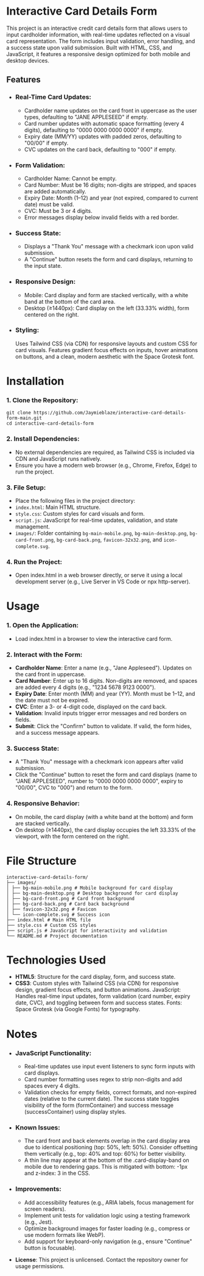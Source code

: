 # Interactive Card Details Form

This project is an interactive credit card details form that allows users to input cardholder information, with real-time updates reflected on a visual card representation. The form includes input validation, error handling, and a success state upon valid submission. Built with HTML, CSS, and JavaScript, it features a responsive design optimized for both mobile and desktop devices.

## Features

- ### Real-Time Card Updates:

  - Cardholder name updates on the card front in uppercase as the user types, defaulting to "JANE APPLESEED" if empty.
  - Card number updates with automatic space formatting (every 4 digits), defaulting to "0000 0000 0000 0000" if empty.
  - Expiry date (MM/YY) updates with padded zeros, defaulting to "00/00" if empty.
  - CVC updates on the card back, defaulting to "000" if empty.

- ### Form Validation:

  - Cardholder Name: Cannot be empty.
  - Card Number: Must be 16 digits; non-digits are stripped, and spaces are added automatically.
  - Expiry Date: Month (1–12) and year (not expired, compared to current date) must be valid.
  - CVC: Must be 3 or 4 digits.
  - Error messages display below invalid fields with a red border.

- ### Success State:

  - Displays a "Thank You" message with a checkmark icon upon valid submission.
  - A "Continue" button resets the form and card displays, returning to the input state.

- ### Responsive Design:

  - Mobile: Card display and form are stacked vertically, with a white band at the bottom of the card area.
  - Desktop (≥1440px): Card display on the left (33.33% width), form centered on the right.

- ### Styling:
  Uses Tailwind CSS (via CDN) for responsive layouts and custom CSS for card visuals.
  Features gradient focus effects on inputs, hover animations on buttons, and a clean, modern aesthetic with the Space Grotesk font.

# Installation

### 1. Clone the Repository:

```
git clone https://github.com/Jaymieblaze/interactive-card-details-form-main.git
cd interactive-card-details-form
```

### 2. Install Dependencies:

- No external dependencies are required, as Tailwind CSS is included via CDN and JavaScript runs natively.
- Ensure you have a modern web browser (e.g., Chrome, Firefox, Edge) to run the project.

### 3. File Setup:

- Place the following files in the project directory:
- `index.html`: Main HTML structure.
- `style.css`: Custom styles for card visuals and form.
- `script.js`: JavaScript for real-time updates, validation, and state management.
- `images/`: Folder containing `bg-main-mobile.png`, `bg-main-desktop.png`, `bg-card-front.png`, `bg-card-back.png`, `favicon-32x32.png`, and `icon-complete.svg`.

### 4. Run the Project:

- Open index.html in a web browser directly, or serve it using a local development server (e.g., Live Server in VS Code or npx http-server).

# Usage

### 1. Open the Application:

- Load index.html in a browser to view the interactive card form.

### 2. Interact with the Form:

- **Cardholder Name**: Enter a name (e.g., "Jane Appleseed"). Updates on the card front in uppercase.
- **Card Number**: Enter up to 16 digits. Non-digits are removed, and spaces are added every 4 digits (e.g., "1234 5678 9123 0000").
- **Expiry Date**: Enter month (MM) and year (YY). Month must be 1–12, and the date must not be expired.
- **CVC**: Enter a 3- or 4-digit code, displayed on the card back.
- **Validation**: Invalid inputs trigger error messages and red borders on fields.
- **Submit**: Click the "Confirm" button to validate. If valid, the form hides, and a success message appears.

### 3. Success State:

- A "Thank You" message with a checkmark icon appears after valid submission.
- Click the "Continue" button to reset the form and card displays (name to "JANE APPLESEED", number to "0000 0000 0000 0000", expiry to "00/00", CVC to "000") and return to the form.

### 4. Responsive Behavior:

- On mobile, the card display (with a white band at the bottom) and form are stacked vertically.
- On desktop (≥1440px), the card display occupies the left 33.33% of the viewport, with the form centered on the right.

# File Structure
```
interactive-card-details-form/
├── images/
│ ├── bg-main-mobile.png # Mobile background for card display
│ ├── bg-main-desktop.png # Desktop background for card display
│ ├── bg-card-front.png # Card front background
│ ├── bg-card-back.png # Card back background
│ ├── favicon-32x32.png # Favicon
│ └── icon-complete.svg # Success icon
├── index.html # Main HTML file
├── style.css # Custom CSS styles
├── script.js # JavaScript for interactivity and validation
└── README.md # Project documentation
```

# Technologies Used

- **HTML5**: Structure for the card display, form, and success state.
- **CSS3**: Custom styles with Tailwind CSS (via CDN) for responsive design, gradient focus effects, and button animations.
JavaScript: Handles real-time input updates, form validation (card number, expiry date, CVC), and toggling between form and success states.
Fonts: Space Grotesk (via Google Fonts) for typography.

# Notes

- ### JavaScript Functionality:
  - Real-time updates use input event listeners to sync form inputs with card displays.
  - Card number formatting uses regex to strip non-digits and add spaces every 4 digits.
  - Validation checks for empty fields, correct formats, and non-expired dates (relative to the current date).
The success state toggles visibility of the form (formContainer) and success message (successContainer) using display styles.

- ### Known Issues:
  - The card front and back elements overlap in the card display area due to identical positioning (top: 50%, left: 50%). Consider offsetting them vertically (e.g., top: 40% and top: 60%) for better visibility.
  - A thin line may appear at the bottom of the .card-display-band on mobile due to rendering gaps. This is mitigated with bottom: -1px and z-index: 3 in the CSS.

- ### Improvements:
  - Add accessibility features (e.g., ARIA labels, focus management for screen readers).
  - Implement unit tests for validation logic using a testing framework (e.g., Jest).
  - Optimize background images for faster loading (e.g., compress or use modern formats like WebP).
  - Add support for keyboard-only navigation (e.g., ensure "Continue" button is focusable).

- **License**: This project is unlicensed. Contact the repository owner for usage permissions.
